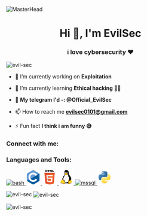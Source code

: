 ![MasterHead](https://cdn.dribbble.com/users/1787323/screenshots/10091971/media/d43c019bfeff34be8816481e843ea8c1.png?compress=1&resize=700x525&vertical=top)
<h1 align="center">Hi 👋, I'm EvilSec</h1>
<h3 align="center">i love cybersecurity ❤️</h3>

<p align="left"> <img src="https://komarev.com/ghpvc/?username=evil-sec&label=Profile%20views&color=0e75b6&style=flat" alt="evil-sec" /> </p>

- 🔭 I’m currently working on **Exploitation**

- 🌱 I’m currently learning **Ethical hacking 👨‍💻**

- 💬 **My telegram I'd -: @Official_EvilSec**

- 📫 How to reach me **evilsec0101@gmail.com**

- ⚡ Fun fact **I think i am funny 😅**

<h3 align="left">Connect with me:</h3>
<p align="left">
</p>

<h3 align="left">Languages and Tools:</h3>
<p align="left"> <a href="https://www.gnu.org/software/bash/" target="_blank" rel="noreferrer"> <img src="https://www.vectorlogo.zone/logos/gnu_bash/gnu_bash-icon.svg" alt="bash" width="40" height="40"/> </a> <a href="https://www.cprogramming.com/" target="_blank" rel="noreferrer"> <img src="https://raw.githubusercontent.com/devicons/devicon/master/icons/c/c-original.svg" alt="c" width="40" height="40"/> </a> <a href="https://www.w3.org/html/" target="_blank" rel="noreferrer"> <img src="https://raw.githubusercontent.com/devicons/devicon/master/icons/html5/html5-original-wordmark.svg" alt="html5" width="40" height="40"/> </a> <a href="https://www.linux.org/" target="_blank" rel="noreferrer"> <img src="https://raw.githubusercontent.com/devicons/devicon/master/icons/linux/linux-original.svg" alt="linux" width="40" height="40"/> </a> <a href="https://www.microsoft.com/en-us/sql-server" target="_blank" rel="noreferrer"> <img src="https://www.svgrepo.com/show/303229/microsoft-sql-server-logo.svg" alt="mssql" width="40" height="40"/> </a> <a href="https://www.python.org" target="_blank" rel="noreferrer"> <img src="https://raw.githubusercontent.com/devicons/devicon/master/icons/python/python-original.svg" alt="python" width="40" height="40"/> </a> </p>

<p><img align="left" src="https://github-readme-stats.vercel.app/api/top-langs?username=evil-sec&show_icons=true&locale=en&layout=compact" alt="evil-sec" /></p>

<p>&nbsp;<img align="center" src="https://github-readme-stats.vercel.app/api?username=evil-sec&show_icons=true&locale=en" alt="evil-sec" /></p>

<p><img align="center" src="https://github-readme-streak-stats.herokuapp.com/?user=evil-sec&" alt="evil-sec" /></p>

